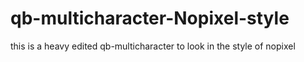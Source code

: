 # qb-multicharacter-Nopixel-style
this is a heavy edited qb-multicharacter to look in the style of nopixel
